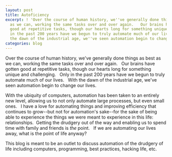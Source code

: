```yaml
---
layout: post
title: Autoficiency
excerpt: ! 'Over the course of human history, we''ve generally done things as best
  as we can, working the same tasks over and over again.   Our brains have gotten
  good at repetitive tasks, though our hearts long for something unique and challenging.   Only
  in the past 200 years have we begun to truly automate much of our lives.   With
  the dawn of the industrial age, we''ve seen automation begin to change our lives. '
categories: blog
---
```

Over the course of human history, we've generally done things as best as we can, working the same tasks over and over again.   Our brains have gotten good at repetitive tasks, though our hearts long for something unique and challenging.   Only in the past 200 years have we begun to truly automate much of our lives.   With the dawn of the industrial age, we've seen automation begin to change our lives.

With the ubiquity of computers, automation has been taken to an entirely new level, allowing us to not only automate large processes, but even small ones.   I have a love for automating things and improving efficiency that continues to grow--but not for automation's sake--for the sake of being able to experience the things we were meant to experience in this life: relationships.  Getting the drudgery out of the way and enabling us to spend time with family and friends is *the* point.   If we are automating our lives away, what is the point of life anyway?

This blog is meant to be an outlet to discuss automation of the drudgery of life including computers, programming, best practices, hacking life, etc.
